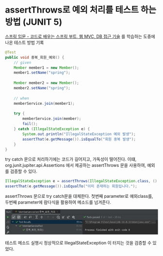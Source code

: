 # assertThrows로 예외 처리를 테스트 하는 방법 (JUNIT 5)
[스프링 입문 - 코드로 배우는 스프링 부트, 웹 MVC, DB 접근 기술](https://www.inflearn.com/course/%EC%8A%A4%ED%94%84%EB%A7%81-%EC%9E%85%EB%AC%B8-%EC%8A%A4%ED%94%84%EB%A7%81%EB%B6%80%ED%8A%B8) 를 학습하는 도중에 나온 테스트 방법 기록

~~~java
@Test
public void 중복_회원_예외() {
    // given
    Member member1 = new Member();
    member1.setName("spring");

    Member member2 = new Member();
    member2.setName("spring");

    // when
    memberService.join(member1);

    try {
        memberService.join(member);
        fail();
    } catch (IllegalStateException e) {
        System.out.println("IllegalStateException 예외 발생");
        assertThat(e.getMessage()).isEqualTo("회원 중복 발생");
    }
}
~~~

try catch 문으로 처리하기에는 코드가 길어지고, 가독성이 떨어진다. 
이떄, org.junit.jupiter.api.Assertions 에서 제공하는 assertThrows 문을 사용하여, 예외를 검증할 수 있다.

~~~java
IllegalStateException e = assertThrows(IllegalStateException.class, () -> memberService.join(member2));
assertThat(e.getMessage()).isEqualTo("이미 존재하는 회원입니다.");
~~~
assertThrows 문으로 try catch문을 대체한다. 첫번째 parameter로 예외class를, 두번째 parameter에 람다식을 활용하여 메소드를 넘겨준다.

![](./imgs/assertThrows.JPG)

테스트 메소드 실행시 정상적으로 IllegalStateException 이 터지는 것을 검증할 수 있었다.